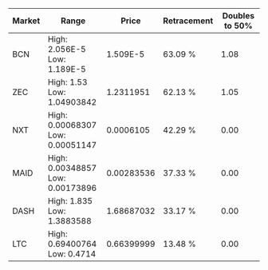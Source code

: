 | Market | Range | Price| Retracement | Doubles to 50% |
| --- | --- | --- | --- | --- |
| BCN | High: 2.056E-5<br />Low: 1.189E-5 | 1.509E-5 | 63.09 % | 1.08 |
| ZEC | High: 1.53<br />Low: 1.04903842 | 1.2311951 | 62.13 % | 1.05 |
| NXT | High: 0.00068307<br />Low: 0.00051147 | 0.0006105 | 42.29 % | 0.00 |
| MAID | High: 0.00348857<br />Low: 0.00173896 | 0.00283536 | 37.33 % | 0.00 |
| DASH | High: 1.835<br />Low: 1.3883588 | 1.68687032 | 33.17 % | 0.00 |
| LTC | High: 0.69400764<br />Low: 0.4714 | 0.66399999 | 13.48 % | 0.00 |
